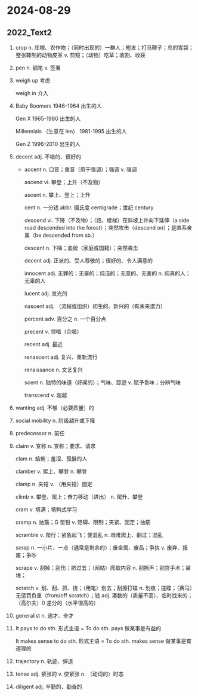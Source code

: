 # 2024-08-29

## 2022_Text2

1. crop n. 庄稼、农作物；（同时出现的）一群人；短发；打马鞭子；鸟的胃袋；整张鞣制的动物皮革 v. 剪短；（动物）吃草；收割、收获

2. pen n. 钢笔 v. 签署

3. weigh up 考虑

   weigh in 介入

4. Baby Boomers 1946-1964 出生的人

   Gen X 1965-1980 出生的人

   Millennials （生意在 len） 1981-1995 出生的人

   Gen Z 1996-2010 出生的人

5. decent adj. 不错的、很好的

   - accent n. 口音；重音（用于强调）；强调 v. 强调

     ascend vi. 攀登；上升（不及物）

     ascent n. 攀上、登上；上升

     cent n. 一分钱 abbr. 摄氏度 centigrade；世纪 century

     descend vi. 下降（不及物）；（路、楼梯）在斜坡上并向下延伸（a side road descended into the forest）；突然攻击（descend on）；是直系亲属（be descended from sb.）

     descent n. 下降；血统（家庭或国籍）；突然袭击

     decent adj. 正派的、受人尊敬的；很好的、令人满意的

     innocent adj. 无罪的；无辜的；纯洁的；无意的、无害的 n. 纯真的人；无辜的人

     lucent adj. 发光的

     nascent adj. （流程或组织）初生的、新兴的（有未来潜力）

     percent adv. 百分之 n. 一个百分点

     precent v. 领唱（合唱）

     recent adj. 最近

     renascent adj. 复兴、重新流行

     renaissance n. 文艺复兴

     scent n. 独特的味道（好闻的）；气味、踪迹 v. 赋予香味；分辨气味

     transcend v. 超越

6. wanting adj. 不够（必要质量）的

7. social mobility n. 阶级越升或下降

8. predecessor n. 前任

9. claim v. 宣称 n. 宣称；要求、请求

   clam n. 蛤蜊；羞涩、孤僻的人

   clamber v. 爬上、攀登 n. 攀登

   clamp n. 夹钳 v. （用夹钳）固定

   climb v. 攀登、爬上；奋力移动（进出） n. 爬升、攀登

   cram v. 填满；填鸭式学习

   cramp n. 抽筋；G 型钳 v. 阻碍、限制；夹紧、固定；抽筋

   scramble v. 爬行；紧急起飞；使混乱 n. 艰难爬上、翻过；混乱

   scrap n. 一小片、一点（通常是剩余的）；废金属、废品；争执 v. 废弃、报废；争吵

   scrape v. 刮掉；刮伤；挤过去；（网站）爬取内容 n. 刮擦声；刮宫手术；窘境；

   scratch v. 划、刮、抓、挠；（用笔）划去；刮擦打碟 n. 划痕；搓碟；（赛马）无惩罚负重（from/off scratch）；钱 adj. 凑数的（质量不高）、临时找来的；（高尔夫）0 差分的（水平很高的）

10. generalist n. 通才、全才

11. It pays to do sth. 形式主语 = To do sth. pays 做某事是有益的

    It makes sense to do sth. 形式主语 = To do sth. makes sense 做某事是有道理的

12. trajectory n. 轨迹、弹道

13. tense adj. 紧张的 v. 使紧张 n. （动词的）时态

14. diligent adj. 辛勤的、勤奋的
